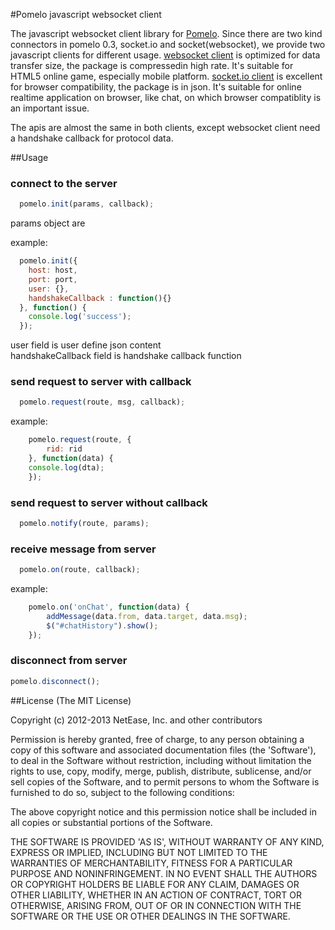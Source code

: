 #Pomelo javascript websocket client

The javascript websocket client library for [Pomelo](https://github.com/NetEase/pomelo).
Since there are two kind connectors in pomelo 0.3, socket.io and socket(websocket), we provide two javascript clients for different usage.
[websocket client](https://github.com/pomelonode/pomelo-jsclient-websocket) is optimized for data transfer size, the package is compressedin high rate. It's suitable for HTML5 online game, especially mobile platform.
[socket.io client](https://github.com/pomelonode/pomelo-jsclient-socket.io) is excellent for browser compatibility, the package is in json. It's suitable for online realtime application on browser, like chat, on which browser compatiblity is an important issue.

The apis are almost the same in both clients, except websocket client need a handshake callback for protocol data.

##Usage

### connect to the server
``` javascript
  pomelo.init(params, callback);
```  
params object are 

example:
``` javascript
  pomelo.init({
    host: host,
    port: port,
    user: {},
    handshakeCallback : function(){}
  }, function() {
    console.log('success');
  });
```

user field is user define json content  
handshakeCallback field is handshake callback function  

### send request to server with callback
``` javascript
  pomelo.request(route, msg, callback);
```

example:
``` javascript
	pomelo.request(route, {
		rid: rid
	}, function(data) {
    console.log(dta);	
	});
```

### send request to server without callback
``` javascript
  pomelo.notify(route, params);
```

### receive message from server 
``` javascript
  pomelo.on(route, callback); 
```

example: 
``` javascript
	pomelo.on('onChat', function(data) {
		addMessage(data.from, data.target, data.msg);
		$("#chatHistory").show();
	});
```

### disconnect from server  
``` javascript
pomelo.disconnect();
```  

##License
(The MIT License)

Copyright (c) 2012-2013 NetEase, Inc. and other contributors

Permission is hereby granted, free of charge, to any person obtaining a copy of this software and associated documentation files (the 'Software'), to deal in the Software without restriction, including without limitation the rights to use, copy, modify, merge, publish, distribute, sublicense, and/or sell copies of the Software, and to permit persons to whom the Software is furnished to do so, subject to the following conditions:

The above copyright notice and this permission notice shall be included in all copies or substantial portions of the Software.

THE SOFTWARE IS PROVIDED 'AS IS', WITHOUT WARRANTY OF ANY KIND, EXPRESS OR IMPLIED, INCLUDING BUT NOT LIMITED TO THE WARRANTIES OF MERCHANTABILITY, FITNESS FOR A PARTICULAR PURPOSE AND NONINFRINGEMENT. IN NO EVENT SHALL THE AUTHORS OR COPYRIGHT HOLDERS BE LIABLE FOR ANY CLAIM, DAMAGES OR OTHER LIABILITY, WHETHER IN AN ACTION OF CONTRACT, TORT OR OTHERWISE, ARISING FROM, OUT OF OR IN CONNECTION WITH THE SOFTWARE OR THE USE OR OTHER DEALINGS IN THE SOFTWARE.

